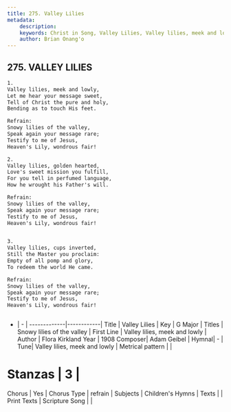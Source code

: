 ```yaml
---
title: 275. Valley Lilies
metadata:
    description: 
    keywords: Christ in Song, Valley Lilies, Valley lilies, meek and lowly, Snowy lilies of the valley
    author: Brian Onang'o
---
```



## 275. VALLEY LILIES

```txt
1.
Valley lilies, meek and lowly,
Let me hear your message sweet,
Tell of Christ the pure and holy,
Bending as to touch His feet.

Refrain:
Snowy lilies of the valley,
Speak again your message rare;
Testify to me of Jesus,
Heaven's Lily, wondrous fair!

2.
Valley lilies, golden hearted,
Love's sweet mission you fulfill,
For you tell in perfumed language,
How he wrought his Father's will. 

Refrain:
Snowy lilies of the valley,
Speak again your message rare;
Testify to me of Jesus,
Heaven's Lily, wondrous fair!


3.
Valley lilies, cups inverted,
Still the Master you proclaim:
Empty of all pomp and glory,
To redeem the world He came. 

Refrain:
Snowy lilies of the valley,
Speak again your message rare;
Testify to me of Jesus,
Heaven's Lily, wondrous fair!



```

- |   -  |
-------------|------------|
Title | Valley Lilies |
Key | G Major |
Titles | Snowy lilies of the valley |
First Line | Valley lilies, meek and lowly |
Author | Flora Kirkland
Year | 1908
Composer| Adam Geibel |
Hymnal|  - |
Tune| Valley lilies, meek and lowly |
Metrical pattern | |
# Stanzas | 3 |
Chorus | Yes |
Chorus Type | refrain |
Subjects | Children's Hymns |
Texts |  |
Print Texts | 
Scripture Song |  |
  
